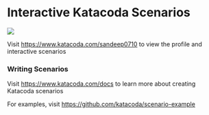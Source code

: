 # Interactive Katacoda Scenarios

[![](http://shields.katacoda.com/katacoda/sandeep0710/count.svg)](https://www.katacoda.com/sandeep0710 "Get your profile on Katacoda.com")

Visit https://www.katacoda.com/sandeep0710 to view the profile and interactive scenarios

### Writing Scenarios
Visit https://www.katacoda.com/docs to learn more about creating Katacoda scenarios

For examples, visit https://github.com/katacoda/scenario-example
